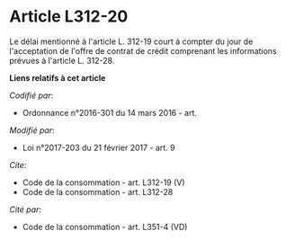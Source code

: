 # Article L312-20

Le délai mentionné à l'article L. 312-19 court à compter du jour de l'acceptation de l'offre de contrat de crédit comprenant
les informations prévues à l'article L. 312-28.

**Liens relatifs à cet article**

_Codifié par_:

  - Ordonnance n°2016-301 du 14 mars 2016 - art.

_Modifié par_:

  - Loi n°2017-203 du 21 février 2017 - art. 9

_Cite_:

  - Code de la consommation - art. L312-19 (V)
  - Code de la consommation - art. L312-28

_Cité par_:

  - Code de la consommation - art. L351-4 (VD)
